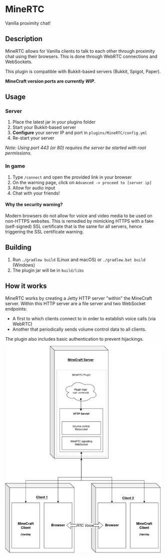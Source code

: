 # MineRTC

Vanilla proximity chat!

## Description

MineRTC allows for Vanilla clients to talk to each other through proximity chat using their browsers.
This is done through WebRTC connections and WebSockets.

This plugin is compatible with Bukkit-based servers (Bukkit, Spigot, Paper).

**MineCraft version ports are currently *WIP*.**

## Usage
### Server
1. Place the latest jar in your plugins folder
2. Start your Bukkit-based server
3. **Configure** your server IP and port in `plugins/MineRTC/config.yml`
4. Re-start your server

*Note: Using port 443 (or 80) requires the server be started with root permissions.*

### In game

1. Type `/connect` and open the provided link in your browser
2. On the warning page, click on `Advanced -> proceed to [server ip]`
3. Allow for audio input
4. Chat with your friends!

#### Why the security warning?

Modern browsers do not allow for voice and video media to be used on non-HTTPS websites. 
This is remedied by mimicking HTTPS with a fake (self-signed) SSL certificate that is the same for all servers,
hence triggering the SSL certificate warning.

## Building

1. Run `./gradlew build` (Linux and macOS) or `./gradlew.bat build` (Windows)
2. The plugin jar will be in `build/libs`

## How it works

MineRTC works by creating a Jetty HTTP server "within" the MineCraft server.
Within this HTTP server are a file server and two WebSocket endpoints:
 - A first to which clients connect to in order to establish voice calls (via WebRTC)
 - Another that periodically sends volume control data to all clients.

The plugin also includes basic authentication to prevent hijackings.


![MineRTC diagram](diagram.png "Functional diagram")





